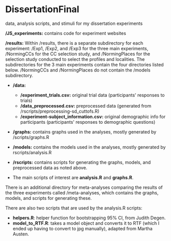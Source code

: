 # DissertationFinal
data, analysis scripts, and stimuli for my dissertation experiments


**/JS_experiments:** contains code for experiment websites


**/results:** Within /results, there is a separate subdirectory for each experiment: /Exp1, /Exp2, and /Exp3 for the three main experiments, /NormingCCs for the CC selection study, and /NormingPlaces for the selection study conducted to select the profiles and localities.  The subdirectories for the 3 main experiments contain the four directories listed below.  /NormingCCs and /NormingPlaces do not contain the /models subdirectory. 

* **/data:**
  * **/experiment_trials.csv:**   original trial data (participants' responses to trials)
  * **/data_preprocessed.csv:**   preprocessed data (generated from /rscripts/preprocessing-sd_cuttofs.R) 
  * **/experiment-subject_information.csv:**   original demographic info for participants (participants' responses to demographic questions)

* **/graphs:** contains graphs used in the analyses, mostly generated by /scripts/graphs.R

* **/models:** contains the models used in the analyses, mostly generated by rscripts/analysis.R

* **/rscripts:** contains scripts for generating the graphs, models, and preprocessed data as noted above. 
* The main scripts of interest are **analysis.R** and **graphs.R**.

There is an additional directory for meta-analyses comparing the results of the three experiments called /meta-analyses, which contains the graphs, models, and scripts for generating these.

There are also two scripts that are used by the analysis.R scripts:
* **helpers.R**: helper function for bootstrapping 95% CI, from Judith Degen. 
* **model_to_RTF.R**: takes a model object and converts it to RTF (which I ended up having to convert to jpg manually), adapted from Martha Austen.
